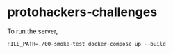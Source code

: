 # protohackers-challenges

To run the server, 

`FILE_PATH=./00-smoke-test docker-compose up --build`
